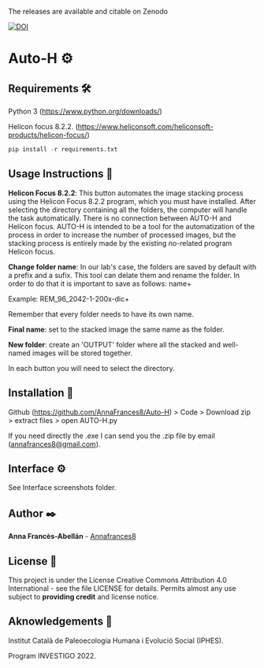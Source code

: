 The releases are available and citable on Zenodo

[![DOI](https://zenodo.org/badge/699249812.svg)](https://zenodo.org/badge/latestdoi/699249812)

# Auto-H ⚙️

## Requirements 🛠️
Python 3 (https://www.python.org/downloads/)

Helicon focus 8.2.2. (https://www.heliconsoft.com/heliconsoft-products/helicon-focus/)

``` python
pip install -r requirements.txt
```
## Usage Instructions 🚀
**Helicon Focus 8.2.2**: This button automates the image stacking process using the Helicon Focus 8.2.2 program, which you must have installed. After selecting the directory containing all the folders, the computer will handle the task automatically.
There is no connection between AUTO-H and Helicon focus. AUTO-H is intended to be a tool for the automatization of the process in order to increase the number of processed images, but the stacking process is entirely made by the existing no-related program Helicon focus. 

**Change folder name**: In our lab's case, the folders are saved by default with a prefix and a sufix. This tool can delate them and rename the folder. In order to do that it is important to save as follows: name+

Example: REM_96_2042-1-200x-dic+

Remember that every folder needs to have its own name.

**Final name**: set to the stacked image the same name as the folder.

**New folder**: create an 'OUTPUT' folder where all the stacked and well-named images will be stored together.

In each button you will need to select the directory.

## Installation 🔧
Github (https://github.com/AnnaFrances8/Auto-H) > Code > Download zip > extract files > open AUTO-H.py

If you need directly the .exe I can send you the .zip file by email (annafrances8@gmail.com).

## Interface ⚙️

See Interface screenshots folder.


## Author ✒️

**Anna Francès-Abellán** - [Annafrances8](https://github.com/AnnaFrances8)


## License 📄

This project is under the License Creative Commons Attribution 4.0 International - see the file LICENSE for details.
Permits almost any use subject to **providing credit** and license notice.

## Aknowledgements 🎁

Institut Català de Paleoecologia Humana i Evolució Social (IPHES).

Program INVESTIGO 2022.
